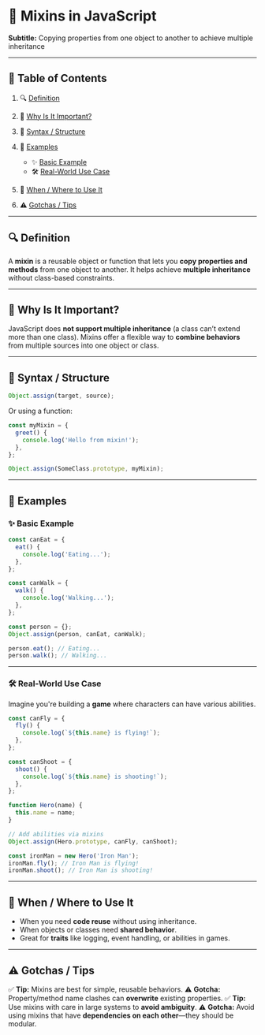 # 📘 Mixins in JavaScript

**Subtitle:** Copying properties from one object to another to achieve multiple
inheritance

---

## 📑 Table of Contents

1. 🔍 [Definition](#definition)
2. 🎯 [Why Is It Important?](#why-is-it-important)
3. 🧱 [Syntax / Structure](#syntax--structure)
4. 🧪 [Examples](#examples)

   - ✨ [Basic Example](#basic-example)
   - 🛠️ [Real-World Use Case](#real-world-use-case)

5. 🚀 [When / Where to Use It](#when--where-to-use-it)
6. ⚠️ [Gotchas / Tips](#gotchas--tips)

---

## 🔍 Definition

A **mixin** is a reusable object or function that lets you **copy properties and
methods** from one object to another. It helps achieve **multiple inheritance**
without class-based constraints.

---

## 🎯 Why Is It Important?

JavaScript does **not support multiple inheritance** (a class can’t extend more
than one class). Mixins offer a flexible way to **combine behaviors** from
multiple sources into one object or class.

---

## 🧱 Syntax / Structure

```javascript
Object.assign(target, source);
```

Or using a function:

```javascript
const myMixin = {
  greet() {
    console.log('Hello from mixin!');
  },
};

Object.assign(SomeClass.prototype, myMixin);
```

---

## 🧪 Examples

### ✨ Basic Example

```javascript
const canEat = {
  eat() {
    console.log('Eating...');
  },
};

const canWalk = {
  walk() {
    console.log('Walking...');
  },
};

const person = {};
Object.assign(person, canEat, canWalk);

person.eat(); // Eating...
person.walk(); // Walking...
```

---

### 🛠️ Real-World Use Case

Imagine you're building a **game** where characters can have various abilities.

```javascript
const canFly = {
  fly() {
    console.log(`${this.name} is flying!`);
  },
};

const canShoot = {
  shoot() {
    console.log(`${this.name} is shooting!`);
  },
};

function Hero(name) {
  this.name = name;
}

// Add abilities via mixins
Object.assign(Hero.prototype, canFly, canShoot);

const ironMan = new Hero('Iron Man');
ironMan.fly(); // Iron Man is flying!
ironMan.shoot(); // Iron Man is shooting!
```

---

## 🚀 When / Where to Use It

- When you need **code reuse** without using inheritance.
- When objects or classes need **shared behavior**.
- Great for **traits** like logging, event handling, or abilities in games.

---

## ⚠️ Gotchas / Tips

✅ **Tip:** Mixins are best for simple, reusable behaviors. ⚠️ **Gotcha:**
Property/method name clashes can **overwrite** existing properties. ✅ **Tip:**
Use mixins with care in large systems to **avoid ambiguity**. ⚠️ **Gotcha:**
Avoid using mixins that have **dependencies on each other**—they should be
modular.
